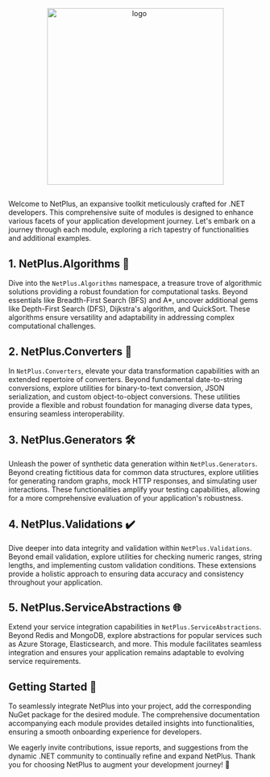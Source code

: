 <p align="center"><img width="350" alt="logo" src="https://github.com/gsilvamartin/netplus/assets/42881020/c00b7700-b2a3-4949-a720-6d9b2c44ab1a"></p>

##


Welcome to NetPlus, an expansive toolkit meticulously crafted for .NET developers. This comprehensive suite of modules is designed to enhance various facets of your application development journey. Let's embark on a journey through each module, exploring a rich tapestry of functionalities and additional examples.

## 1. NetPlus.Algorithms 🧠

Dive into the `NetPlus.Algorithms` namespace, a treasure trove of algorithmic solutions providing a robust foundation for computational tasks. Beyond essentials like Breadth-First Search (BFS) and A*, uncover additional gems like Depth-First Search (DFS), Dijkstra's algorithm, and QuickSort. These algorithms ensure versatility and adaptability in addressing complex computational challenges.

## 2. NetPlus.Converters 🔄

In `NetPlus.Converters`, elevate your data transformation capabilities with an extended repertoire of converters. Beyond fundamental date-to-string conversions, explore utilities for binary-to-text conversion, JSON serialization, and custom object-to-object conversions. These utilities provide a flexible and robust foundation for managing diverse data types, ensuring seamless interoperability.

## 3. NetPlus.Generators 🛠️

Unleash the power of synthetic data generation within `NetPlus.Generators`. Beyond creating fictitious data for common data structures, explore utilities for generating random graphs, mock HTTP responses, and simulating user interactions. These functionalities amplify your testing capabilities, allowing for a more comprehensive evaluation of your application's robustness.

## 4. NetPlus.Validations ✔️

Dive deeper into data integrity and validation within `NetPlus.Validations`. Beyond email validation, explore utilities for checking numeric ranges, string lengths, and implementing custom validation conditions. These extensions provide a holistic approach to ensuring data accuracy and consistency throughout your application.

## 5. NetPlus.ServiceAbstractions 🌐

Extend your service integration capabilities in `NetPlus.ServiceAbstractions`. Beyond Redis and MongoDB, explore abstractions for popular services such as Azure Storage, Elasticsearch, and more. This module facilitates seamless integration and ensures your application remains adaptable to evolving service requirements.

## Getting Started 🚀

To seamlessly integrate NetPlus into your project, add the corresponding NuGet package for the desired module. The comprehensive documentation accompanying each module provides detailed insights into functionalities, ensuring a smooth onboarding experience for developers.

We eagerly invite contributions, issue reports, and suggestions from the dynamic .NET community to continually refine and expand NetPlus. Thank you for choosing NetPlus to augment your development journey! 🙌
